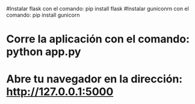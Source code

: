#Instalar flask con el comando: pip install flask
#Instalar guniconrn con el comando: pip install gunicorn
# Corre la aplicación con el comando: python app.py
# Abre tu navegador en la dirección: http://127.0.0.1:5000